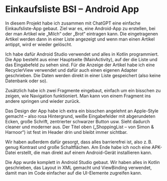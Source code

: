 # Einkaufsliste BSI – Android App

In diesem Projekt habe ich zusammen mit ChatGPT eine einfache Einkaufsliste-App gebaut. Ziel war es, eine Android-App zu erstellen, bei der man Artikel wie „Milch“ oder „Brot“ eintragen kann. Die eingetragenen Artikel werden dann in einer Liste angezeigt und wenn man einen Artikel antippt, wird er wieder gelöscht.

Ich habe dafür Android Studio verwendet und alles in Kotlin programmiert. Die App besteht aus einer Hauptseite (MainActivity), auf der die Liste und das Eingabefeld zu sehen sind. Für die Anzeige der Artikel habe ich eine RecyclerView verwendet und dafür auch einen eigenen Adapter geschrieben. Die Daten werden direkt in einer Liste gespeichert (also keine Datenbank oder so).

Zusätzlich habe ich zwei Fragmente eingebaut, einfach um ein bisschen zu zeigen, wie Navigation funktioniert. Man kann von einem Fragment ins andere springen und wieder zurück.

Das Design der App habe ich extra ein bisschen angelehnt an Apple-Style gemacht – also rosa Hintergrund, weiße Eingabefelder mit abgerundeten Ecken, große Schrift, zentrierter schwarzer Button usw. Sieht dadurch cleaner und moderner aus. Der Titel oben („ShoppingList – von Simon & Harnoor“) ist fest im Header drin und bleibt immer sichtbar.

Wir haben außerdem dafür gesorgt, dass alles barrierefrei ist, also z. B. genug Kontrast und große Schaltflächen. Am Ende habe ich noch eine APK-Datei erstellt, die man direkt auf einem Android-Gerät installieren kann.

Die App wurde komplett in Android Studio gebaut. Wir haben alles in Kotlin geschrieben, das Layout in XML gemacht und ViewBinding verwendet, damit man im Code einfacher auf die UI-Elemente zugreifen kann.



